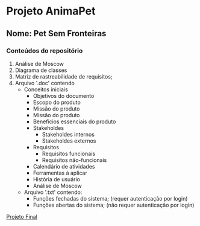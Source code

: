 # Projeto AnimaPet

## Nome: Pet Sem Fronteiras

### Conteúdos do repositório

1. Análise de Moscow
2. Diagrama de classes
3. Matriz de rastreabilidade de requisitos;
4. Arquivo '.doc' contendo
	- Conceitos iniciais
		- Objetivos do documento
		- Escopo do produto
		- Missão do produto
		- Missão do produto
		- Benefícios essenciais do produto
		- Stakeholdes
			- Stakeholdes internos
			- Stakeholdes externos
		- Requisitos
			- Requisitos funcionais
			- Requisitos não-funcionais
		- Calendário de atividades
		- Ferramentas à aplicar
		- História de usuário
		- Análise de Moscow
	- Arquivo '.txt' contendo:
		- Funções fechadas do sistema; (requer autenticação por login)
		- Funções abertas do sistema; (não requer autenticação por login)


[Projeto Final](https://github.com/ScParis/AnimaPet/tree/main/ProjetoFinal)

